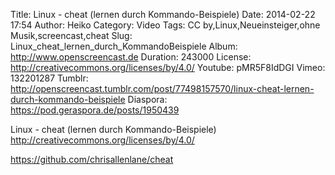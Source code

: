 Title: Linux - cheat (lernen durch Kommando-Beispiele)
Date: 2014-02-22 17:54
Author: Heiko
Category: Video
Tags: CC by,Linux,Neueinsteiger,ohne Musik,screencast,cheat
Slug: Linux_cheat_lernen_durch_KommandoBeispiele
Album: http://www.openscreencast.de
Duration: 243000
License: http://creativecommons.org/licenses/by/4.0/
Youtube: pMR5F8IdDGI
Vimeo: 132201287
Tumblr: http://openscreencast.tumblr.com/post/77498157570/linux-cheat-lernen-durch-kommando-beispiele
Diaspora: https://pod.geraspora.de/posts/1950439

Linux - cheat (lernen durch Kommando-Beispiele)  
<http://creativecommons.org/licenses/by/4.0/>  
  
<https://github.com/chrisallenlane/cheat>

